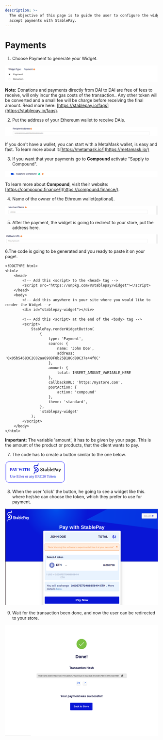 ```yaml
---
description: >-
  The objective of this page is to guide the user to configure the widget for
  accept payments with StablePay.
---
```


# Payments

1. Choose Payment to generate your Widget.

![](../.gitbook/assets/image.png)

**Note:** Donations and payments directly from DAI to DAI are free of fees to receive, will only incur the gas costs of the transaction.. Any other token will be converted and a small fee will be charge before receiving the final amount. Read more here: [https://stablepay.io/faqs](https://stablepay.io/faqs).

2. Put the address of your Ethereum wallet to receive DAIs.

![](../.gitbook/assets/image%20%2823%29.png)

If you don't have a wallet, you can start with a MetaMask wallet, is easy and fast. To learn more about it:[https://metamask.io/](https://metamask.io/) 

3. If you want that your payments go to **Compound** activate "Supply to Compound".

![](../.gitbook/assets/image%20%2832%29.png)

To learn more about **Compound**, visit their website: [https://compound.finance/](https://compound.finance/).

4. Name of the owner of the Ethreum wallet\(optional\).

![](../.gitbook/assets/image%20%2818%29.png)

5. After the payment, the widget is going to redirect to your store, put the address here.

![](../.gitbook/assets/image%20%281%29.png)

6.The code is going to be generated and you ready to paste it on your page!.

```text
<!DOCTYPE html>
<html>
    <head>
        <!-- Add this <script> to the <head> tag -->
        <script src="https://unpkg.com/@stablepay/widget"></script>
    </head>
    <body>
        <!-- Add this anywhere in your site where you would like to render the Widget -->
        <div id="stablepay-widget"></div>

        <!-- Add this <script> at the end of the <body> tag -->
        <script>
            StablePay.renderWidgetButton(
                {
                    type: 'Payment',
                    source: {
                        name: 'John Doe',
                        address: '0x05b54683C2C02aa690DF8b25B18Cd89C37a44f0C'
                    },
                    amount: {
                        total: INSERT_AMOUNT_VARIABLE_HERE
                    },
                    callbackURL: 'https:/mystore.com',
                    postAction: {
                        action: 'compound'
                    },
                    theme: 'standard',
                },
                'stablepay-widget'
            );
        </script>
    </body>
</html>
```

**Important:** The variable 'amount', it has to be given by your page. This is the amount of the product or products, that the client wants to pay.

7. The code has to create a button similar to the one below.

![](../.gitbook/assets/image%20%2833%29.png)

8. When the user 'click' the button, he going to see a widget like this. where he/she can choose the token, which they prefer to use for payment.

![](../.gitbook/assets/image%20%2825%29.png)

9. Wait for the transaction been done, and now the user can be redirected to your store.

![](../.gitbook/assets/image%20%2829%29.png)

